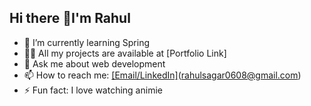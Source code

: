## Hi there 👋I'm Rahul
- 🌱 I’m currently learning Spring
- 👨‍💻 All my projects are available at [Portfolio Link]
- 💬 Ask me about web development
- 📫 How to reach me: [[Email/LinkedIn]](https://www.linkedin.com/in/rahul-myakala-/)(rahulsagar0608@gmail.com)
- ⚡ Fun fact: I love watching animie

<!--
**RS-M68/RS-M68** is a ✨ _special_ ✨ repository because its `README.md` (this file) appears on your GitHub profile.

Here are some ideas to get you started:

- 🔭 I’m currently working on ...
- 🌱 I’m currently learning ...
- 👯 I’m looking to collaborate on ...
- 🤔 I’m looking for help with ...
- 💬 Ask me about ...
- 📫 How to reach me: ...
- 😄 Pronouns: ...
- ⚡ Fun fact: ...
-->
